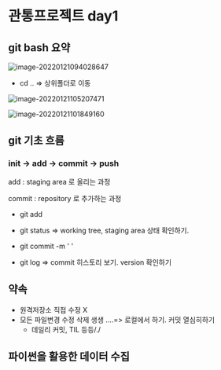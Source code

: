 # 관통프로젝트 day1 

## git bash 요약

![image-20220121094028647](C:\Users\hans\AppData\Roaming\Typora\typora-user-images\image-20220121094028647.png)

- cd ..     =>  상위폴더로 이동

![image-20220121105207471](C:\Users\hans\AppData\Roaming\Typora\typora-user-images\image-20220121105207471.png)

![image-20220121101849160](C:\Users\hans\AppData\Roaming\Typora\typora-user-images\image-20220121101849160.png)





## git 기초 흐름

### init -> add -> commit -> push

add : staging area 로 올리는 과정

commit : repository 로 추가하는 과정

- git add

- git status => working tree, staging area 상태 확인하기.
- git commit -m '   '
- git log  => commit 히스토리 보기. version 확인하기





## 약속

- 원격저장소 직접 수정 X
- 모든 파일변경 수정 삭제 생생 ....=> 로컬에서 하기. 커밋 열심히하기
  - 데일리 커밋, TIL 등등/./



## 파이썬을 활용한 데이터 수집

